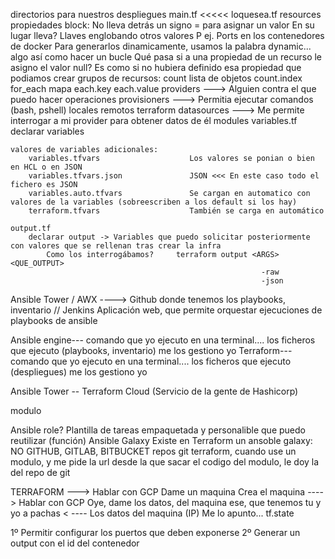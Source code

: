 directorios para nuestros despliegues
    main.tf <<<<<     loquesea.tf
        resources
            propiedades
                block: No lleva detrás un signo = para asignar un valor
                       En su lugar lleva? Llaves englobando otros valores
                       P ej. Ports en los contenedores de docker
                    Para generarlos dinamicamente, usamos la palabra dynamic... algo así como hacer un bucle
                Qué pasa si a una propiedad de un recurso le asigno el valor null?
                    Es como si no hubiera definido esa propiedad
            que podiamos crear grupos de recursos:
                count           lista de objetos        count.index
                for_each        mapa                    each.key        each.value
        providers           ---> Alguien contra el que puedo hacer operaciones
        provisioners          ---> Permitia ejecutar comandos (bash, pshell)
            locales
            remotos
        terraform
            datasources     ---> Me permite interrogar a mi provider para obtener datos de él
            modules
    variables.tf
        declarar variables
    
    valores de variables adicionales:
        variables.tfvars                    Los valores se ponian o bien en HCL o en JSON
        variables.tfvars.json               JSON <<< En este caso todo el fichero es JSON
        variables.auto.tfvars               Se cargan en automatico con valores de la variables (sobreescriben a los default si los hay)
        terraform.tfvars                    También se carga en automático
    
    output.tf
        declarar output -> Variables que puedo solicitar posteriormente con valores que se rellenan tras crear la infra
            Como los interrogábamos?     terraform output <ARGS> <QUE_OUTPUT>   
                                                            -raw
                                                            -json



Ansible Tower / AWX ----> Github donde tenemos los playbooks, inventario             // Jenkins
    Aplicación web, que permite orquestar ejecuciones de playbooks de ansible
    
Ansible engine--- comando que yo ejecuto en una terminal.... los ficheros que ejecuto (playbooks, inventario) me los gestiono yo
Terraform--- comando que yo ejecuto en una terminal.... los ficheros que ejecuto (despliegues) me los gestiono yo

Ansible Tower -- Terraform Cloud (Servicio de la gente de Hashicorp)

modulo

Ansible
    role?
        Plantilla de tareas empaquetada y personalible que puedo reutilizar (función)
        Ansible Galaxy
Existe en Terraform un ansoble galaxy: NO
                                        GITHUB, GITLAB, BITBUCKET repos git
terraform, cuando use un modulo, y me pide la url desde la que sacar el codigo del modulo, le doy la del repo de git



TERRAFORM ---> Hablar con GCP
                Dame un maquina 
                    Crea el maquina
          ----> Hablar con GCP
                 Oye, dame los datos, del maquina ese, que tenemos tu y yo a pachas
          < ----   Los datos del maquina (IP)
Me lo apunto... 
tf.state


1º Permitir configurar los puertos que deben exponerse
2º Generar un output con el id del contenedor

